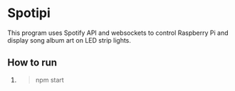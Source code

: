# Spotipi
This program uses Spotify API and websockets to control Raspberry Pi and display song album art on LED strip lights.
## How to run
1. > npm start
